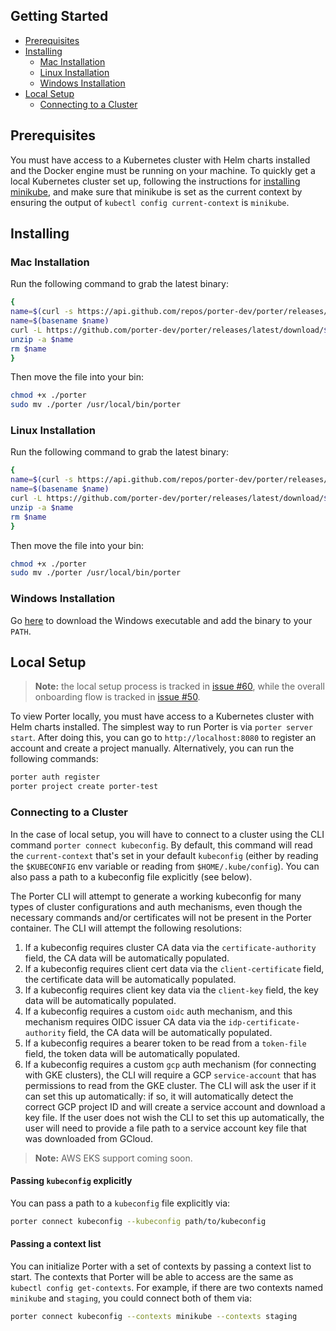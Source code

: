 ## Getting Started

- [Prerequisites](#prerequisites)
- [Installing](#installing)
    - [Mac Installation](#mac-installation)
    - [Linux Installation](#linux-installation)
    - [Windows Installation](#windows-installation)
- [Local Setup](#local-setup)
    - [Connecting to a Cluster](#connecting-to-a-cluster)

## Prerequisites

You must have access to a Kubernetes cluster with Helm charts installed and the Docker engine must be running on your machine. To quickly get a local Kubernetes cluster set up, following the instructions for [installing minikube](https://minikube.sigs.k8s.io/docs/start/), and make sure that minikube is set as the current context by ensuring the output of `kubectl config current-context` is `minikube`. 

## Installing 

### Mac Installation

Run the following command to grab the latest binary:

```sh
{
name=$(curl -s https://api.github.com/repos/porter-dev/porter/releases/latest | grep "browser_download_url.*_Darwin_x86_64\.zip" | cut -d ":" -f 2,3 | tr -d \")
name=$(basename $name)
curl -L https://github.com/porter-dev/porter/releases/latest/download/$name --output $name
unzip -a $name
rm $name
}
```

Then move the file into your bin:

```sh
chmod +x ./porter
sudo mv ./porter /usr/local/bin/porter
```

### Linux Installation

Run the following command to grab the latest binary:

```sh
{
name=$(curl -s https://api.github.com/repos/porter-dev/porter/releases/latest | grep "browser_download_url.*_Linux_x86_64\.zip" | cut -d ":" -f 2,3 | tr -d \")
name=$(basename $name)
curl -L https://github.com/porter-dev/porter/releases/latest/download/$name --output $name
unzip -a $name
rm $name
}
```

Then move the file into your bin:

```sh
chmod +x ./porter
sudo mv ./porter /usr/local/bin/porter
```

### Windows Installation

Go [here](https://github.com/porter-dev/porter/releases/latest/download/porter_0.1.0-beta.1_Windows_x86_64.zip
) to download the Windows executable and add the binary to your `PATH`. 

## Local Setup

> **Note:** the local setup process is tracked in [issue #60](https://github.com/porter-dev/porter/issues/60), while the overall onboarding flow is tracked in [issue #50](https://github.com/porter-dev/porter/issues/50). 

To view Porter locally, you must have access to a Kubernetes cluster with Helm charts installed. The simplest way to run Porter is via `porter server start`. After doing this, you can go to `http://localhost:8080` to register an account and create a project manually. Alternatively, you can run the following commands:

```sh
porter auth register
porter project create porter-test
```

### Connecting to a Cluster

In the case of local setup, you will have to connect to a cluster using the CLI command `porter connect kubeconfig`. By default, this command will read the `current-context` that's set in your default `kubeconfig` (either by reading the `$KUBECONFIG` env variable or reading from `$HOME/.kube/config`). You can also pass a path to a kubeconfig file explicitly (see below). 

The Porter CLI will attempt to generate a working kubeconfig for many types of cluster configurations and auth mechanisms, even though the necessary commands and/or certificates will not be present in the Porter container. The CLI will attempt the following resolutions:

1. If a kubeconfig requires cluster CA data via the `certificate-authority` field, the CA data will be automatically populated. 
2. If a kubeconfig requires client cert data via the `client-certificate` field, the certificate data will be automatically populated. 
3. If a kubeconfig requires client key data via the `client-key` field, the key data will be automatically populated. 
4. If a kubeconfig requires a custom `oidc` auth mechanism, and this mechanism requires OIDC issuer CA data via the `idp-certificate-authority` field, the CA data will be automatically populated. 
5. If a kubeconfig requires a bearer token to be read from a `token-file` field, the token data will be automatically populated. 
6. If a kubeconfig requires a custom `gcp` auth mechanism (for connecting with GKE clusters), the CLI will require a GCP `service-account` that has permissions to read from the GKE cluster. The CLI will ask the user if it can set this up automatically: if so, it will automatically detect the correct GCP project ID and will create a service account and download a key file. If the user does not wish the CLI to set this up automatically, the user will need to provide a file path to a service account key file that was downloaded from GCloud. 

> **Note:** AWS EKS support coming soon. 

#### Passing `kubeconfig` explicitly

You can pass a path to a `kubeconfig` file explicitly via:

```sh
porter connect kubeconfig --kubeconfig path/to/kubeconfig
```

#### Passing a context list

You can initialize Porter with a set of contexts by passing a context list to start. The contexts that Porter will be able to access are the same as `kubectl config get-contexts`. For example, if there are two contexts named `minikube` and `staging`, you could connect both of them via:

```sh
porter connect kubeconfig --contexts minikube --contexts staging
```